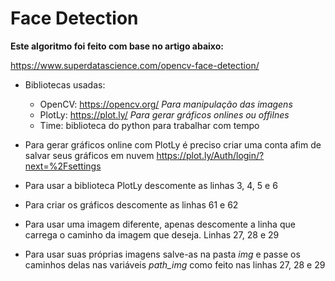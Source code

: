 # Face Detection

**Este algoritmo foi feito com base no artigo abaixo:**

https://www.superdatascience.com/opencv-face-detection/

* Bibliotecas usadas:
    * OpenCV: https://opencv.org/ *Para manipulação das imagens*
    * PlotLy: https://plot.ly/ *Para gerar gráficos onlines ou offilnes*
    * Time: biblioteca do python para trabalhar com tempo
    
* Para gerar gráficos online com PlotLy é preciso criar uma conta afim de salvar seus gráficos em nuvem
    https://plot.ly/Auth/login/?next=%2Fsettings    

* Para usar a biblioteca PlotLy descomente as linhas 3, 4, 5 e 6

* Para criar os gráficos descomente as linhas 61 e 62

* Para usar uma imagem diferente, apenas descomente a linha que carrega o caminho da imagem que deseja. Linhas 27, 28 e 29

* Para usar suas próprias imagens salve-as na pasta *img* e passe os caminhos delas nas variáveis *path_img* 
como feito nas linhas 27, 28 e 29

